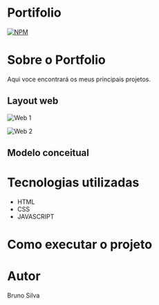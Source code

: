 # Portifolio
[![NPM](https://img.shields.io/npm/l/react)](https://github.com/devsuperior/sds1-wmazoni/blob/master/LICENSE)

# Sobre o Portfolio

Aqui voce encontrará os meus principais projetos.

## Layout web
![Web 1]()

![Web 2]()

## Modelo conceitual


# Tecnologias utilizadas
- HTML 
- CSS
- JAVASCRIPT


# Como executar o projeto


# Autor

Bruno Silva
